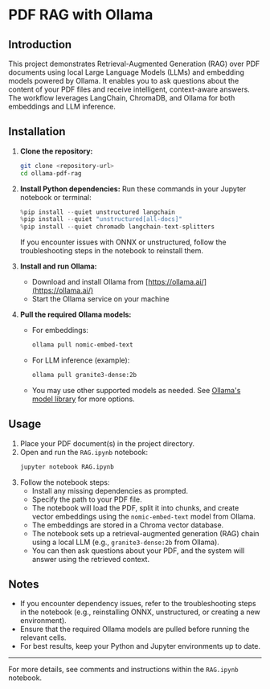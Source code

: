 # PDF RAG with Ollama

## Introduction

This project demonstrates Retrieval-Augmented Generation (RAG) over PDF documents using local Large Language Models (LLMs) and embedding models powered by Ollama. It enables you to ask questions about the content of your PDF files and receive intelligent, context-aware answers. The workflow leverages LangChain, ChromaDB, and Ollama for both embeddings and LLM inference.

## Installation

1. **Clone the repository:**
   ```bash
   git clone <repository-url>
   cd ollama-pdf-rag
   ```

2. **Install Python dependencies:**
   Run these commands in your Jupyter notebook or terminal:
   ```python
   %pip install --quiet unstructured langchain
   %pip install --quiet "unstructured[all-docs]"
   %pip install --quiet chromadb langchain-text-splitters
   ```
   If you encounter issues with ONNX or unstructured, follow the troubleshooting steps in the notebook to reinstall them.

3. **Install and run Ollama:**
   - Download and install Ollama from [https://ollama.ai/](https://ollama.ai/)
   - Start the Ollama service on your machine

4. **Pull the required Ollama models:**
   - For embeddings:
     ```bash
     ollama pull nomic-embed-text
     ```
   - For LLM inference (example):
     ```bash
     ollama pull granite3-dense:2b
     ```
   - You may use other supported models as needed. See [Ollama's model library](https://ollama.ai/library) for more options.

## Usage

1. Place your PDF document(s) in the project directory.
2. Open and run the `RAG.ipynb` notebook:
   ```bash
   jupyter notebook RAG.ipynb
   ```
3. Follow the notebook steps:
   - Install any missing dependencies as prompted.
   - Specify the path to your PDF file.
   - The notebook will load the PDF, split it into chunks, and create vector embeddings using the `nomic-embed-text` model from Ollama.
   - The embeddings are stored in a Chroma vector database.
   - The notebook sets up a retrieval-augmented generation (RAG) chain using a local LLM (e.g., `granite3-dense:2b` from Ollama).
   - You can then ask questions about your PDF, and the system will answer using the retrieved context.

## Notes
- If you encounter dependency issues, refer to the troubleshooting steps in the notebook (e.g., reinstalling ONNX, unstructured, or creating a new environment).
- Ensure that the required Ollama models are pulled before running the relevant cells.
- For best results, keep your Python and Jupyter environments up to date.

---

For more details, see comments and instructions within the `RAG.ipynb` notebook. 
